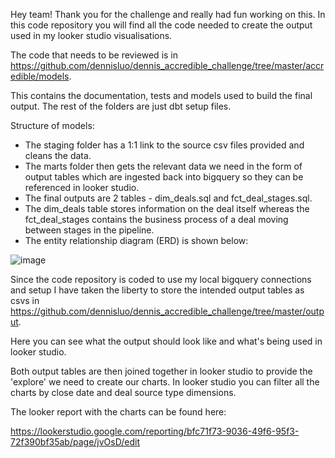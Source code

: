 Hey team!
Thank you for the challenge and really had fun working on this.
In this code repository you will find all the code needed to create the output used in my looker studio visualisations.

The code that needs to be reviewed is in https://github.com/dennisluo/dennis_accredible_challenge/tree/master/accredible/models. 

This contains the documentation, tests and models used to build the final output.
The rest of the folders are just dbt setup files.

Structure of models:

- The staging folder has a 1:1 link to the source csv files provided and cleans the data.
- The marts folder then gets the relevant data we need in the form of output tables which are ingested back into bigquery so they can be referenced in looker studio.
- The final outputs are 2 tables - dim_deals.sql and fct_deal_stages.sql.
- The dim_deals table stores information on the deal itself whereas the fct_deal_stages contains the business process of a deal moving between stages in the pipeline.
- The entity relationship diagram (ERD) is shown below:

![image](https://github.com/dennisluo/dennis_accredible_challenge/assets/11378773/37211f9e-60cc-4988-8f95-7046a7d1a6f1)

Since the code repository is coded to use my local bigquery connections and setup I have taken the liberty to store the intended output tables as csvs in
https://github.com/dennisluo/dennis_accredible_challenge/tree/master/output. 

Here you can see what the output should look like and what's being used in looker studio.

Both output tables are then joined together in looker studio to provide the 'explore' we need to create our charts.
In looker studio you can filter all the charts by close date and deal source type dimensions.

The looker report with the charts can be found here:

https://lookerstudio.google.com/reporting/bfc71f73-9036-49f6-95f3-72f390bf35ab/page/jvOsD/edit
